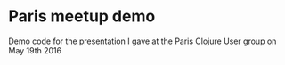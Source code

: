 # Paris meetup demo

Demo code for the presentation I gave at the Paris Clojure User group on May 19th 2016


